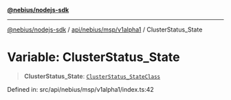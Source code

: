 [**@nebius/nodejs-sdk**](../../../../../README.md)

***

[@nebius/nodejs-sdk](../../../../../README.md) / [api/nebius/msp/v1alpha1](../README.md) / ClusterStatus\_State

# Variable: ClusterStatus\_State

> **ClusterStatus\_State**: [`ClusterStatus_StateClass`](../type-aliases/ClusterStatus_StateClass.md)

Defined in: src/api/nebius/msp/v1alpha1/index.ts:42
